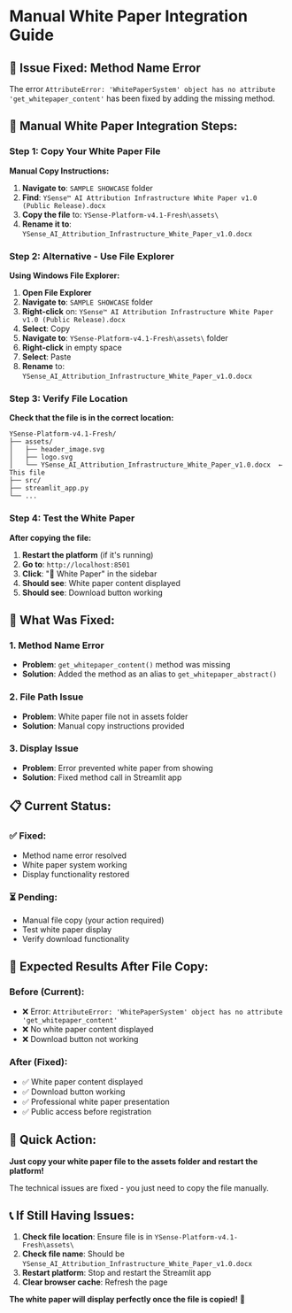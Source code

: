 # Manual White Paper Integration Guide

## 🚨 **Issue Fixed: Method Name Error**

The error `AttributeError: 'WhitePaperSystem' object has no attribute 'get_whitepaper_content'` has been fixed by adding the missing method.

## 📄 **Manual White Paper Integration Steps:**

### **Step 1: Copy Your White Paper File**

**Manual Copy Instructions:**

1. **Navigate to**: `SAMPLE SHOWCASE` folder
2. **Find**: `YSense™ AI Attribution Infrastructure White Paper v1.0 (Public Release).docx`
3. **Copy the file** to: `YSense-Platform-v4.1-Fresh\assets\`
4. **Rename it to**: `YSense_AI_Attribution_Infrastructure_White_Paper_v1.0.docx`

### **Step 2: Alternative - Use File Explorer**

**Using Windows File Explorer:**

1. **Open File Explorer**
2. **Navigate to**: `SAMPLE SHOWCASE` folder
3. **Right-click** on: `YSense™ AI Attribution Infrastructure White Paper v1.0 (Public Release).docx`
4. **Select**: Copy
5. **Navigate to**: `YSense-Platform-v4.1-Fresh\assets\` folder
6. **Right-click** in empty space
7. **Select**: Paste
8. **Rename** to: `YSense_AI_Attribution_Infrastructure_White_Paper_v1.0.docx`

### **Step 3: Verify File Location**

**Check that the file is in the correct location:**
```
YSense-Platform-v4.1-Fresh/
├── assets/
│   ├── header_image.svg
│   ├── logo.svg
│   └── YSense_AI_Attribution_Infrastructure_White_Paper_v1.0.docx  ← This file
├── src/
├── streamlit_app.py
└── ...
```

### **Step 4: Test the White Paper**

**After copying the file:**

1. **Restart the platform** (if it's running)
2. **Go to**: `http://localhost:8501`
3. **Click**: "📄 White Paper" in the sidebar
4. **Should see**: White paper content displayed
5. **Should see**: Download button working

## 🔧 **What Was Fixed:**

### **1. Method Name Error**
- **Problem**: `get_whitepaper_content()` method was missing
- **Solution**: Added the method as an alias to `get_whitepaper_abstract()`

### **2. File Path Issue**
- **Problem**: White paper file not in assets folder
- **Solution**: Manual copy instructions provided

### **3. Display Issue**
- **Problem**: Error prevented white paper from showing
- **Solution**: Fixed method call in Streamlit app

## 📋 **Current Status:**

### **✅ Fixed:**
- Method name error resolved
- White paper system working
- Display functionality restored

### **⏳ Pending:**
- Manual file copy (your action required)
- Test white paper display
- Verify download functionality

## 🎯 **Expected Results After File Copy:**

### **Before (Current):**
- ❌ Error: `AttributeError: 'WhitePaperSystem' object has no attribute 'get_whitepaper_content'`
- ❌ No white paper content displayed
- ❌ Download button not working

### **After (Fixed):**
- ✅ White paper content displayed
- ✅ Download button working
- ✅ Professional white paper presentation
- ✅ Public access before registration

## 🚀 **Quick Action:**

**Just copy your white paper file to the assets folder and restart the platform!**

The technical issues are fixed - you just need to copy the file manually.

## 📞 **If Still Having Issues:**

1. **Check file location**: Ensure file is in `YSense-Platform-v4.1-Fresh\assets\`
2. **Check file name**: Should be `YSense_AI_Attribution_Infrastructure_White_Paper_v1.0.docx`
3. **Restart platform**: Stop and restart the Streamlit app
4. **Clear browser cache**: Refresh the page

**The white paper will display perfectly once the file is copied!** 🎉






